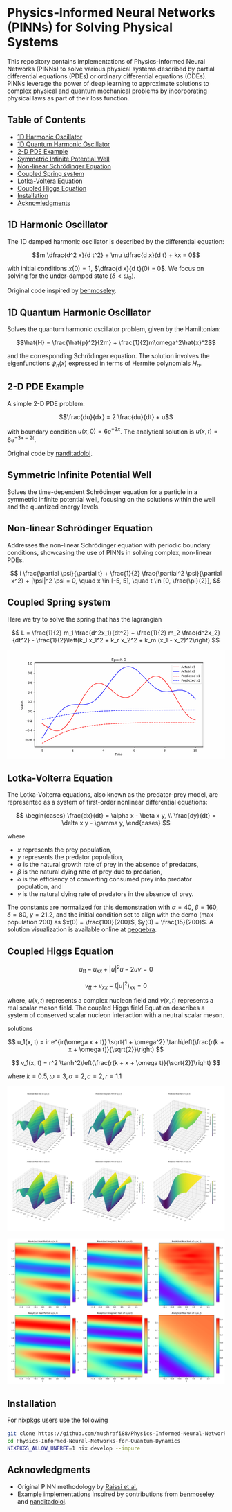 # Physics-Informed Neural Networks (PINNs) for Solving Physical Systems

This repository contains implementations of Physics-Informed Neural Networks (PINNs) to solve various physical systems described by partial differential equations (PDEs) or ordinary differential equations (ODEs). PINNs leverage the power of deep learning to approximate solutions to complex physical and quantum mechanical problems by incorporating physical laws as part of their loss function.

## Table of Contents

- [1D Harmonic Oscillator](#1d-harmonic-oscillator)
- [1D Quantum Harmonic Oscillator](#1d-quantum-harmonic-oscillator)
- [2-D PDE Example](#2-d-pde-example)
- [Symmetric Infinite Potential Well](#symmetric-infinite-potential-well)
- [Non-linear Schrödinger Equation](#non-linear-schrödinger-equation)
- [Coupled Spring system](#coupled_spring-equation)
- [Lotka-Voltera Equation](#lotka-voltera-equation)
- [Coupled Higgs Equation](#coupled-higgs-equation)
- [Installation](#installation)
- [Acknowledgments](#acknowledgments)

## 1D Harmonic Oscillator

The 1D damped harmonic oscillator is described by the differential equation:

$$m \dfrac{d^2 x}{d t^2} + \mu \dfrac{d x}{d t} + kx = 0$$

with initial conditions $x(0) = 1$, $\dfrac{d x}{d t}(0) = 0$. We focus on solving for the under-damped state ($\delta < \omega_0$).

Original code inspired by [benmoseley](https://github.com/benmoseley/harmonic-oscillator-pinn).

## 1D Quantum Harmonic Oscillator

Solves the quantum harmonic oscillator problem, given by the Hamiltonian:

$$\hat{H} = \frac{\hat{p}^2}{2m} + \frac{1}{2}m\omega^2\hat{x}^2$$

and the corresponding Schrödinger equation. The solution involves the eigenfunctions $\psi_n(x)$ expressed in terms of Hermite polynomials $H_n$.

## 2-D PDE Example

A simple 2-D PDE problem:

$$\frac{du}{dx} = 2 \frac{du}{dt} + u$$

with boundary condition $u(x,0) = 6e^{-3x}$. The analytical solution is $u(x,t) = 6e^{-3x-2t}$.

Original code by [nanditadoloi](https://github.com/nanditadoloi/PINN/tree/main).

## Symmetric Infinite Potential Well

Solves the time-dependent Schrödinger equation for a particle in a symmetric infinite potential well, focusing on the solutions within the well and the quantized energy levels.

## Non-linear Schrödinger Equation

Addresses the non-linear Schrödinger equation with periodic boundary conditions, showcasing the use of PINNs in solving complex, non-linear PDEs.

$$
i \frac{\partial \psi}{\partial t} + \frac{1}{2} \frac{\partial^2 \psi}{\partial x^2} + |\psi|^2 \psi = 0, \quad x \in [-5, 5], \quad t \in [0, \frac{\pi}{2}],
$$

## Coupled Spring system 

Here we try to solve the spring that has the lagrangian 

$$
L = \frac{1}{2} m_1 \frac{d^2x_1}{dt^2} + \frac{1}{2} m_2 \frac{d^2x_2}{dt^2} - \frac{1}{2}\left(k_l x_1^2 + k_r x_2^2 + k_m (x_1 - x_2)^2\right)
$$

![Alt text for the GIF](results/cde_pinn.gif)

## Lotka-Volterra Equation

The Lotka-Volterra equations, also known as the predator-prey model, are represented as a system of first-order nonlinear differential equations:

$$
\begin{cases}
\frac{dx}{dt} = \alpha x - \beta x y, \\
\frac{dy}{dt} = \delta x y - \gamma y,
\end{cases}
$$

where
- $x$ represents the prey population,
- $y$ represents the predator population,
- $\alpha$ is the natural growth rate of prey in the absence of predators,
- $\beta$ is the natural dying rate of prey due to predation,
- $\delta$ is the efficiency of converting consumed prey into predator population, and
- $\gamma$ is the natural dying rate of predators in the absence of prey.

The constants are normalized for this demonstration with $\alpha = 40$, $\beta = 160$, $\delta = 80$, $\gamma = 21.2$, and the initial condition set to align with the demo (max population 200) as $x(0) = \frac{100}{200}$, $y(0) = \frac{15}{200}$. A solution visualization is available online at [geogebra](https://www.geogebra.org/m/ztcqv8gb).

## Coupled Higgs Equation

$$
u_{tt} - u_{xx} + |u|^2 u - 2uv = 0
$$

$$
v_{tt} + v_{xx} - (\left| u \right|^2)_{xx} = 0
$$

where, $u(x,t)$ represents a complex nucleon field and $v(x,t)$ represents a real scalar meson field. The coupled Higgs field Equation describes a system of conserved scalar nucleon interaction with a neutral scalar meson.

solutions 

$$
u_1(x, t) = ir e^{ir(\omega x + t)} \sqrt{1 + \omega^2} \tanh\left(\frac{r(k + x + \omega t)}{\sqrt{2}}\right)
$$

$$
v_1(x, t) = r^2 \tanh^2\left(\frac{r(k + x + \omega t)}{\sqrt{2}}\right)
$$

where 
$k = 0.5, \omega = 3 , \alpha = 2, c = 2, r = 1.1$

![Alt text for the img](results/chiggs_model_comparison_3d.png)

![Alt text for the img](results/heatmaps_chiggs.png)


## Installation

For nixpkgs users use the following 
```bash
git clone https://github.com/mushrafi88/Physics-Informed-Neural-Networks-for-Quantum-Dynamics.git
cd Physics-Informed-Neural-Networks-for-Quantum-Dynamics 
NIXPKGS_ALLOW_UNFREE=1 nix develop --impure
```

## Acknowledgments

- Original PINN methodology by [Raissi et al.](https://www.sciencedirect.com/science/article/abs/pii/S0021999118307125)
- Example implementations inspired by contributions from [benmoseley](https://github.com/benmoseley/harmonic-oscillator-pinn) and [nanditadoloi](https://github.com/nanditadoloi/PINN/tree/main).


